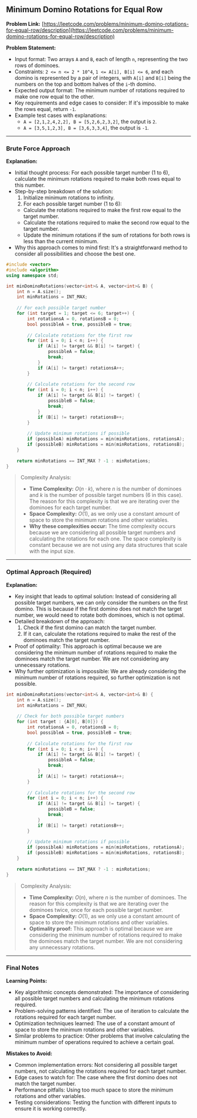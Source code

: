 ## Minimum Domino Rotations for Equal Row
**Problem Link:** [https://leetcode.com/problems/minimum-domino-rotations-for-equal-row/description](https://leetcode.com/problems/minimum-domino-rotations-for-equal-row/description)

**Problem Statement:**
- Input format: Two arrays `A` and `B`, each of length `n`, representing the two rows of dominoes.
- Constraints: `2 <= n <= 2 * 10^4`, `1 <= A[i], B[i] <= 6`, and each domino is represented by a pair of integers, with `A[i]` and `B[i]` being the numbers on the top and bottom halves of the `i`-th domino.
- Expected output format: The minimum number of rotations required to make one row equal to the other.
- Key requirements and edge cases to consider: If it's impossible to make the rows equal, return `-1`.
- Example test cases with explanations:
  - `A = [2,1,2,4,2,2], B = [5,2,6,2,3,2]`, the output is `2`.
  - `A = [3,5,1,2,3], B = [3,6,3,3,4]`, the output is `-1`.

---

### Brute Force Approach
**Explanation:**
- Initial thought process: For each possible target number (1 to 6), calculate the minimum rotations required to make both rows equal to this number.
- Step-by-step breakdown of the solution:
  1. Initialize minimum rotations to infinity.
  2. For each possible target number (1 to 6):
    - Calculate the rotations required to make the first row equal to the target number.
    - Calculate the rotations required to make the second row equal to the target number.
    - Update the minimum rotations if the sum of rotations for both rows is less than the current minimum.
- Why this approach comes to mind first: It's a straightforward method to consider all possibilities and choose the best one.

```cpp
#include <vector>
#include <algorithm>
using namespace std;

int minDominoRotations(vector<int>& A, vector<int>& B) {
    int n = A.size();
    int minRotations = INT_MAX;
    
    // For each possible target number
    for (int target = 1; target <= 6; target++) {
        int rotationsA = 0, rotationsB = 0;
        bool possibleA = true, possibleB = true;
        
        // Calculate rotations for the first row
        for (int i = 0; i < n; i++) {
            if (A[i] != target && B[i] != target) {
                possibleA = false;
                break;
            }
            if (A[i] != target) rotationsA++;
        }
        
        // Calculate rotations for the second row
        for (int i = 0; i < n; i++) {
            if (A[i] != target && B[i] != target) {
                possibleB = false;
                break;
            }
            if (B[i] != target) rotationsB++;
        }
        
        // Update minimum rotations if possible
        if (possibleA) minRotations = min(minRotations, rotationsA);
        if (possibleB) minRotations = min(minRotations, rotationsB);
    }
    
    return minRotations == INT_MAX ? -1 : minRotations;
}
```

> Complexity Analysis:
> - **Time Complexity:** $O(n \cdot k)$, where $n$ is the number of dominoes and $k$ is the number of possible target numbers (6 in this case). The reason for this complexity is that we are iterating over the dominoes for each target number.
> - **Space Complexity:** $O(1)$, as we only use a constant amount of space to store the minimum rotations and other variables.
> - **Why these complexities occur:** The time complexity occurs because we are considering all possible target numbers and calculating the rotations for each one. The space complexity is constant because we are not using any data structures that scale with the input size.

---

### Optimal Approach (Required)
**Explanation:**
- Key insight that leads to optimal solution: Instead of considering all possible target numbers, we can only consider the numbers on the first domino. This is because if the first domino does not match the target number, we would need to rotate both dominoes, which is not optimal.
- Detailed breakdown of the approach:
  1. Check if the first domino can match the target number.
  2. If it can, calculate the rotations required to make the rest of the dominoes match the target number.
- Proof of optimality: This approach is optimal because we are considering the minimum number of rotations required to make the dominoes match the target number. We are not considering any unnecessary rotations.
- Why further optimization is impossible: We are already considering the minimum number of rotations required, so further optimization is not possible.

```cpp
int minDominoRotations(vector<int>& A, vector<int>& B) {
    int n = A.size();
    int minRotations = INT_MAX;
    
    // Check for both possible target numbers
    for (int target : {A[0], B[0]}) {
        int rotationsA = 0, rotationsB = 0;
        bool possibleA = true, possibleB = true;
        
        // Calculate rotations for the first row
        for (int i = 0; i < n; i++) {
            if (A[i] != target && B[i] != target) {
                possibleA = false;
                break;
            }
            if (A[i] != target) rotationsA++;
        }
        
        // Calculate rotations for the second row
        for (int i = 0; i < n; i++) {
            if (A[i] != target && B[i] != target) {
                possibleB = false;
                break;
            }
            if (B[i] != target) rotationsB++;
        }
        
        // Update minimum rotations if possible
        if (possibleA) minRotations = min(minRotations, rotationsA);
        if (possibleB) minRotations = min(minRotations, rotationsB);
    }
    
    return minRotations == INT_MAX ? -1 : minRotations;
}
```

> Complexity Analysis:
> - **Time Complexity:** $O(n)$, where $n$ is the number of dominoes. The reason for this complexity is that we are iterating over the dominoes twice, once for each possible target number.
> - **Space Complexity:** $O(1)$, as we only use a constant amount of space to store the minimum rotations and other variables.
> - **Optimality proof:** This approach is optimal because we are considering the minimum number of rotations required to make the dominoes match the target number. We are not considering any unnecessary rotations.

---

### Final Notes

**Learning Points:**
- Key algorithmic concepts demonstrated: The importance of considering all possible target numbers and calculating the minimum rotations required.
- Problem-solving patterns identified: The use of iteration to calculate the rotations required for each target number.
- Optimization techniques learned: The use of a constant amount of space to store the minimum rotations and other variables.
- Similar problems to practice: Other problems that involve calculating the minimum number of operations required to achieve a certain goal.

**Mistakes to Avoid:**
- Common implementation errors: Not considering all possible target numbers, not calculating the rotations required for each target number.
- Edge cases to watch for: The case where the first domino does not match the target number.
- Performance pitfalls: Using too much space to store the minimum rotations and other variables.
- Testing considerations: Testing the function with different inputs to ensure it is working correctly.